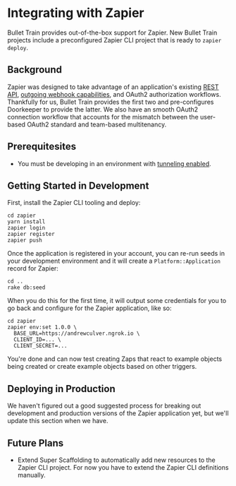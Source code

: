 # Integrating with Zapier
Bullet Train provides out-of-the-box support for Zapier. New Bullet Train projects include a preconfigured Zapier CLI project that is ready to `zapier deploy`.

## Background
Zapier was designed to take advantage of an application's existing [REST API](/docs/api.md), [outgoing webhook capabilities](/docs/webhooks/outgoing.md), and OAuth2 authorization workflows. Thankfully for us, Bullet Train provides the first two and pre-configures Doorkeeper to provide the latter. We also have an smooth OAuth2 connection workflow that accounts for the mismatch between the user-based OAuth2 standard and team-based multitenancy.

## Prerequitesites
 - You must be developing in an environment with [tunneling enabled](/docs/tunneling.md).

## Getting Started in Development
First, install the Zapier CLI tooling and deploy:

```
cd zapier
yarn install
zapier login
zapier register
zapier push
```

Once the application is registered in your account, you can re-run seeds in your development environment and it will create a `Platform::Application` record for Zapier:

```
cd ..
rake db:seed
```

When you do this for the first time, it will output some credentials for you to go back and configure for the Zapier application, like so:

```
cd zapier
zapier env:set 1.0.0 \
  BASE_URL=https://andrewculver.ngrok.io \
  CLIENT_ID=... \
  CLIENT_SECRET=...
```

You're done and can now test creating Zaps that react to example objects being created or create example objects based on other triggers.

## Deploying in Production
We haven't figured out a good suggested process for breaking out development and production versions of the Zapier application yet, but we'll update this section when we have.

## Future Plans
 - Extend Super Scaffolding to automatically add new resources to the Zapier CLI project. For now you have to extend the Zapier CLI definitions manually.

